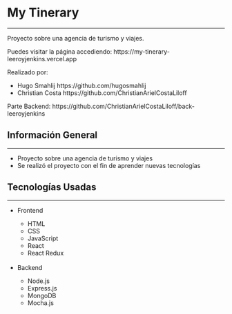 <h1>My Tinerary</h1>
<hr>
<p>Proyecto sobre una agencia de turismo y viajes.</p>
<p>Puedes visitar la página accediendo: https://my-tinerary-leeroyjenkins.vercel.app</p>
<p>Realizado por:</p>
<ul>
  <li>Hugo Smahlij https://github.com/hugosmahlij</li>
  <li>Christian Costa https://github.com/ChristianArielCostaLiloff</li>
</ul>
<p>Parte Backend: https://github.com/ChristianArielCostaLiloff/back-leeroyjenkins</p><h2>Información General</h2>
<hr>
<ul>
  <li>Proyecto sobre una agencia de turismo y viajes</li>
  <li>Se realizó el proyecto con el fin de aprender nuevas tecnologías</li>
</ul>
<h2>Tecnologías Usadas</h2>
<hr>
<ul>
  <li>Frontend</li>
  <ul>
    <li>HTML</li>
    <li>CSS</li>
    <li>JavaScript</li>
    <li>React</li>
    <li>React Redux</li>
  </ul>
  <br>
  <li>Backend</li>
  <ul>
    <li>Node.js</li>
    <li>Express.js</li>
    <li>MongoDB</li>
    <li>Mocha.js</li>
   </ul>
</ul>
